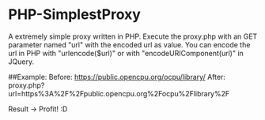 # PHP-SimplestProxy
A extremely simple proxy written in PHP. Execute the proxy.php with an GET parameter named "url" with the encoded url as value. You can encode the url in PHP with "urlencode($url)" or with "encodeURIComponent(url)" in JQuery.

##Example: 
Before: https://public.opencpu.org/ocpu/library/
After:  proxy.php?url=https%3A%2F%2Fpublic.opencpu.org%2Focpu%2Flibrary%2F

Result -> Profit! :D
